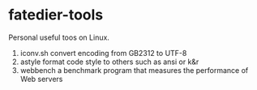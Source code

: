 fatedier-tools
==============

Personal useful toos on Linux.

1. iconv.sh  convert encoding from GB2312 to UTF-8
2. astyle    format code style to others such as ansi or k&r
3. webbench  a  benchmark program that measures the performance of Web servers
